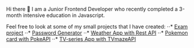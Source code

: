 Hi there 👋
I am a Junior Frontend Developer who recently completed a 3-month intensive education in Javascript.

Feel free to look at some of my small projects that I have created:
⋅⋅* [Exam project](https://dailyquizine.vercel.app)
⋅⋅* [Password Generator](https://password-generator-nu-eight.vercel.app)
⋅⋅* [Weather App with Rest API](https://weather-api-lindetti.vercel.app)
⋅⋅* [Pokemon card with PokeAPI](https://pokemon-api-dm8s.vercel.app)
⋅⋅* [TV-series App with TVmazeAPI](https://tvseries-api.netlify.app)
